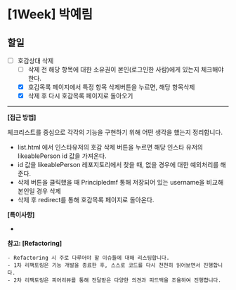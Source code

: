 # [1Week] 박예림

## 할일

- [ ] 호감상대 삭제
    - [ ] 삭제 전 해당 항목에 대한 소유권이 본인(로그인한 사람)에게 있는지 체크해야 한다.
    - [x] 호감목록 페이지에서 특정 항목 삭제버튼을 누르면, 해당 항목삭제
    - [x] 삭제 후 다시 호감목록 페이지로 돌아오기

---

**[접근 방법]**

체크리스트를 중심으로 각각의 기능을 구현하기 위해 어떤 생각을 했는지 정리합니다.
- list.html 에서 인스타유저의 호감 삭제 버튼을 누르면 해당 인스타 유저의 likeablePerson id 값을 가져온다.
- id 값을 likeablePerson 레포지토리에서 찾을 때, 없을 경우에 대한 예외처리를 해준다.
- 삭제 버튼을 클릭했을 때 Principledmf 통해 저장되어 있는 username을 비교해 본인일 경우 삭제
- 삭제 후 redirect를 통해 호감목록 페이지로 돌아온다.




**[특이사항]**

- 

  **참고: [Refactoring]**

    - Refactoring 시 주로 다루어야 할 이슈들에 대해 리스팅합니다.
    - 1차 리팩토링은 기능 개발을 종료한 후, 스스로 코드를 다시 천천히 읽어보면서 진행합니다.
    - 2차 리팩토링은 피어리뷰를 통해 전달받은 다양한 의견과 피드백을 조율하여 진행합니다.
